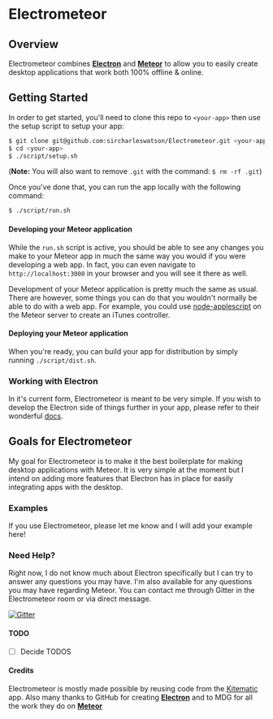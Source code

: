 # Electrometeor
## Overview
Electrometeor combines **[Electron](http://electron.atom.io)** and **[Meteor](http://www.meteor.com)** to allow you to easily create desktop applications that work both 100% offline & online.

## Getting Started

In order to get started, you'll need to clone this repo to `<your-app>` then use the setup script to setup your app:
```sh
$ git clone git@github.com:sircharleswatson/Electrometeor.git <your-app>
$ cd <your-app>
$ ./script/setup.sh
```

(**Note:** You will also want to remove `.git` with the command: `$ rm -rf .git`)

Once you've done that, you can run the app locally with the following command:
```sh
$ ./script/run.sh
```

#### Developing your Meteor application

While the `run.sh` script is active, you should be able to see any changes you make to your Meteor app in much the same way you would if you were developing a web app. In fact, you can even navigate to `http://localhost:3000` in your browser and you will see it there as well.

Development of your Meteor application is pretty much the same as usual. There are however, some things you can do that you wouldn't normally be able to do with a web app. For example, you could use [node-applescript](https://github.com/TooTallNate/node-applescript) on the Meteor server to create an iTunes controller.

#### Deploying your Meteor application
When you're ready, you can build your app for distribution by simply running `./script/dist.sh`.

### Working with Electron
In it's current form, Electrometeor is meant to be very simple. If you wish to develop the Electron side of things further in your app, please refer to their wonderful [docs](https://github.com/atom/electron/tree/master/docs).

## Goals for Electrometeor

My goal for Electrometeor is to make it the best boilerplate for making desktop applications with Meteor. It is very simple at the moment but I intend on adding more features that Electron has in place for easily integrating apps with the desktop.

### Examples
If you use Electrometeor, please let me know and I will add your example here!

### Need Help?
Right now, I do not know much about Electron specifically but I can try to answer any questions you may have. I'm also available for any questions you may have regarding Meteor. You can contact me through Gitter in the Electrometeor room or via direct message.

[![Gitter](https://img.shields.io/badge/GITTER-join%20chat-green.svg?style=flat-square)](https://gitter.im/sircharleswatson/Electrometeor)

#### TODO
* [ ] Decide TODOS

#### Credits
Electrometeor is mostly made possible by reusing code from the [Kitematic](https://github.com/kitematic/kitematic) app. Also many thanks to GitHub for creating **[Electron](http://electron.atom.io)** and to MDG for all the work they do on **[Meteor](http://meteor.com)**


